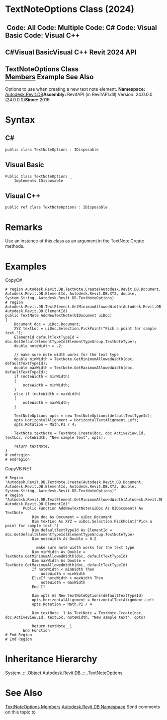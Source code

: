 # TextNoteOptions Class (2024)

﻿
 Code: All Code: Multiple Code: C# Code: Visual Basic Code: Visual C++   
---  
C#Visual BasicVisual C++
Revit 2024 API  
---  
TextNoteOptions Class  
[Members](e572d32f-27a7-cbea-fe88-ec02b920e565.md "TextNoteOptions Members") Example See Also  
---  
Options to use when creating a new text note element. 
**Namespace:** [Autodesk.Revit.DB](87546ba7-461b-c646-cbb1-2cb8f5bff8b2.md "Autodesk.Revit.DB Namespace")**Assembly:** RevitAPI (in RevitAPI.dll) Version: 24.0.0.0 (24.0.0.0)**Since:** 2016 
# Syntax
C#  
---  
```text
public class TextNoteOptions : IDisposable
```
  
Visual Basic  
---  
```text
Public Class TextNoteOptions _
	Implements IDisposable
```
  
Visual C++  
---  
```text
public ref class TextNoteOptions : IDisposable
```
  
# Remarks
Use an instance of this class as an argument in the TextNote.Create methods. 
# Examples
CopyC#
```text
# region Autodesk.Revit.DB.TextNote.Create(Autodesk.Revit.DB.Document, Autodesk.Revit.DB.ElementId, Autodesk.Revit.DB.XYZ, double, System.String, Autodesk.Revit.DB.TextNoteOptions)
# region Autodesk.Revit.DB.TextElement.GetMinimumAllowedWidth(Autodesk.Revit.DB.Document, Autodesk.Revit.DB.ElementId)
public TextNote AddNewTextNote(UIDocument uiDoc)
{
    Document doc = uiDoc.Document;
    XYZ textLoc = uiDoc.Selection.PickPoint("Pick a point for sample text.");
    ElementId defaultTextTypeId = doc.GetDefaultElementTypeId(ElementTypeGroup.TextNoteType);
    double noteWidth = .2;

    // make sure note width works for the text type
    double minWidth = TextNote.GetMinimumAllowedWidth(doc, defaultTextTypeId);
    double maxWidth = TextNote.GetMaximumAllowedWidth(doc, defaultTextTypeId);
    if (noteWidth < minWidth)
    {
        noteWidth = minWidth;
    }
    else if (noteWidth > maxWidth)
    {
        noteWidth = maxWidth;
    }

    TextNoteOptions opts = new TextNoteOptions(defaultTextTypeId);
    opts.HorizontalAlignment = HorizontalTextAlignment.Left;
    opts.Rotation = Math.PI / 4;

    TextNote textNote = TextNote.Create(doc, doc.ActiveView.Id, textLoc, noteWidth, "New sample text", opts);

    return textNote;
}
# endregion
# endregion
```

CopyVB.NET
```text
# Region "Autodesk.Revit.DB.TextNote.Create(Autodesk.Revit.DB.Document, Autodesk.Revit.DB.ElementId, Autodesk.Revit.DB.XYZ, double, System.String, Autodesk.Revit.DB.TextNoteOptions)"
# Region "Autodesk.Revit.DB.TextElement.GetMinimumAllowedWidth(Autodesk.Revit.DB.Document, Autodesk.Revit.DB.ElementId)"
        Public Function AddNewTextNote(uiDoc As UIDocument) As TextNote
            Dim doc As Document = uiDoc.Document
            Dim textLoc As XYZ = uiDoc.Selection.PickPoint("Pick a point for sample text.")
            Dim defaultTextTypeId As ElementId = doc.GetDefaultElementTypeId(ElementTypeGroup.TextNoteType)
            Dim noteWidth As Double = 0.2

            ' make sure note width works for the text type
            Dim minWidth As Double = TextNote.GetMinimumAllowedWidth(doc, defaultTextTypeId)
            Dim maxWidth As Double = TextNote.GetMaximumAllowedWidth(doc, defaultTextTypeId)
            If noteWidth < minWidth Then
                noteWidth = minWidth
            ElseIf noteWidth > maxWidth Then
                noteWidth = maxWidth
            End If

            Dim opts As New TextNoteOptions(defaultTextTypeId)
            opts.HorizontalAlignment = HorizontalTextAlignment.Left
            opts.Rotation = Math.PI / 4

            Dim textNote__1 As TextNote = TextNote.Create(doc, doc.ActiveView.Id, textLoc, noteWidth, "New sample text", opts)

            Return textNote__1
        End Function
# End Region
# End Region
```

# Inheritance Hierarchy
System..::..Object Autodesk.Revit.DB..::..TextNoteOptions
# See Also
[TextNoteOptions Members](e572d32f-27a7-cbea-fe88-ec02b920e565.md "TextNoteOptions Members")
[Autodesk.Revit.DB Namespace](87546ba7-461b-c646-cbb1-2cb8f5bff8b2.md "Autodesk.Revit.DB Namespace")
Send comments on this topic to 